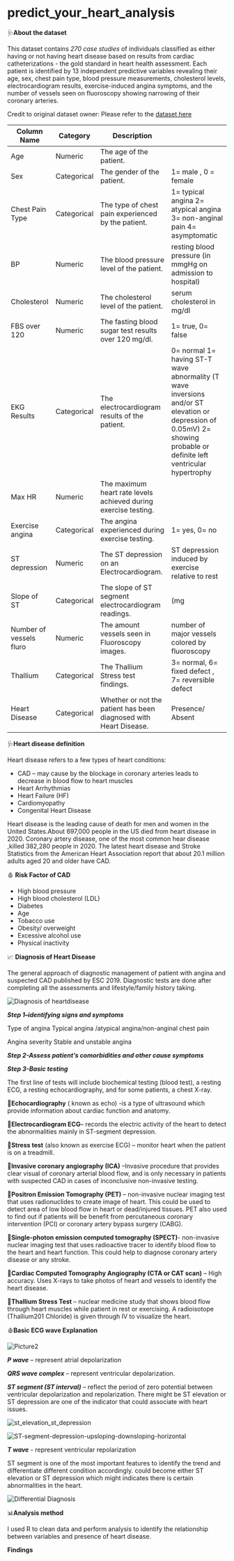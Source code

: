 # predict_your_heart_analysis

:stethoscope:**About the dataset**

 This dataset contains *270 case studies* of individuals classified as either having or not having heart disease based on results from cardiac catheterizations - the gold standard in heart health assessment. Each patient is identified by 13 independent predictive variables revealing their age, sex, chest pain type, blood pressure measurements, cholesterol levels, electrocardiogram results, exercise-induced angina symptoms, and the number of vessels seen on fluoroscopy showing narrowing of their coronary arteries. 
 
 Credit to original dataset owner: Please refer to the [dataset here](https://www.kaggle.com/datasets/thedevastator/predicting-heart-disease-risk-using-clinical-var)
 
 
| Column Name             | Category     | Description                                                       |                                                                                                                                                                         |
|-------------------------|--------------|-------------------------------------------------------------------|-------------------------------------------------------------------------------------------------------------------------------------------------------------------------|
| Age                     | Numeric      | The age of the patient.                                           |                                                                                                                                                                         |
| Sex                     | Categorical  | The gender of the patient.                                        | 1= male , 0 = female                                                                                                                                                    |
| Chest Pain Type         | Categorical  | The type of chest pain experienced by the patient.                | 1= typical angina  2= atypical angina  3= non-anginal pain  4= asymptomatic                                                                                             |
| BP                      | Numeric      | The blood pressure level of the patient.                          | resting blood pressure (in mmgHg on admission to hospital)                                                                                                              |
| Cholesterol             | Numeric      | The cholesterol level of the patient.                             | serum cholesterol in mg/dl                                                                                                                                              |
| FBS over 120            | Numeric      | The fasting blood sugar test results over 120 mg/dl.              | 1= true, 0= false                                                                                                                                                       |
| EKG Results             | Categorical  | The electrocardiogram results of the patient.                     | 0= normal  1= having ST-T wave abnormality (T wave inversions and/or ST elevation or depression of 0.05mV) 2= showing probable or definite left ventricular hypertrophy |
| Max HR                  | Numeric      | The maximum heart rate levels achieved during exercise testing.   |                                                                                                                                                                         |
| Exercise angina         | Categorical  | The angina experienced during exercise testing.                   | 1= yes, 0= no                                                                                                                                                           |
| ST depression           | Numeric      | The ST depression on an Electrocardiogram.                        | ST depression induced by exercise relative to rest                                                                                                                      |
| Slope of ST             | Categorical  | The slope of ST segment electrocardiogram readings.               | (mg                                                                                                                                                                     |
| Number of vessels fluro | Numeric      | The amount vessels seen in Fluoroscopy images.                    | number of major vessels colored by fluoroscopy                                                                                                                          |
| Thallium                | Categorical  | The Thallium Stress test findings.                                | 3= normal, 6= fixed defect , 7= reversible defect                                                                                                                       |
| Heart Disease           | Categorical  | Whether or not the patient has been diagnosed with Heart Disease. | Presence/ Absent                                                                                                                                                        |


:stethoscope:**Heart disease definition**

Heart disease refers to a few types of heart conditions:

* CAD – may cause by the blockage in coronary arteries leads to decrease in blood flow to heart muscles 
* Heart Arrhythmias 
* Heart Failure (HF)
* Cardiomyopathy 
* Congenital Heart Disease

Heart disease is the leading cause of death for men and women in the United States.About 697,000 people in the US died from heart disease in 2020. Coronary artery disease, one of the most common hear disease ,killed 382,280 people in 2020. The latest heart disease and Stroke Statistics from the American Heart Association report that about 20.1 million adults aged 20 and older have CAD.


:drop_of_blood: **Risk Factor of CAD**
-	High blood pressure 
-	High blood cholesterol (LDL)
-	Diabetes 
-	Age 
-	Tobacco use 
-	Obesity/ overweight 
-	Excessive alcohol use 
-	Physical inactivity 


:chart_with_upwards_trend: **Diagnosis of Heart Disease** 


The general approach of diagnostic management of patient with angina and suspected CAD published by ESC 2019. Diagnostic tests are done after completing all the assessments and lifestyle/family history taking. 

![Diagnosis of heartdisease](https://user-images.githubusercontent.com/123582571/216457420-f4a43528-cf6c-4335-a2ed-00e66faee2ca.png)

***Step 1–identifying signs and symptoms***

Type of angina 
Typical angina /atypical angina/non-anginal chest pain 

Angina severity 
Stable and unstable angina 

***Step 2-Assess patient’s comorbidities and other cause symptoms***

***Step 3-Basic testing***

The first line of tests will include biochemical testing (blood test), a resting ECG, a resting echocardiography, and for some patients, a chest X-ray.

:pushpin:**Echocardiography** ( known as echo) -is a type of ultrasound which provide information about cardiac function and anatomy. 

:pushpin:**Electrocardiogram ECG**– records the electric activity of the heart to detect the abnormalities mainly in ST-segment depression. 

:pushpin:**Stress test** (also known as exercise ECG) – monitor heart when the patient is on a treadmill. 

:pushpin:**Invasive coronary angiography (ICA)** –Invasive procedure that provides clear visual of coronary arterial blood flow, and is only necessary in patients with suspected CAD in cases of inconclusive non-invasive testing. 

:pushpin:**Positron Emission Tomography (PET)** – non-invasive nuclear imaging test that uses radionuclides to create image of heart. This could be used to detect area of low blood flow in heart or dead/injured tissues. PET also used to find out if patients will be benefit from percutaneous coronary intervention (PCI) or coronary artery bypass surgery (CABG).

:pushpin:**Single-photon emission computed tomography (SPECT)**-  non-invasive nuclear imaging test that uses radioactive tracer to identify blood flow to the heart and heart function. This could help to diagnose coronary artery disease or any stroke. 

:pushpin:**Cardiac Computed Tomography Angiography (CTA or CAT scan)** – High accuracy. Uses X-rays to take photos of heart and vessels to identify the heart disease.

:pushpin:**Thallium Stress Test** – nuclear medicine study that shows blood flow through heart muscles while patient in rest or exercising. A radioisotope (Thallium201 Chloride) is given through IV to visualize the heart. 

:drop_of_blood:**Basic ECG wave Explanation**


![Picture2](https://user-images.githubusercontent.com/123582571/216461008-0706de2f-9edf-483a-90eb-f5f63a73a4b8.png)

***P wave*** – represent atrial depolarization

***QRS wave complex*** – represent ventricular depolarization.

***ST segment (ST interval)*** – reflect the period of zero potential between ventricular depolarization and repolarization. There might be ST elevation or ST depression are one of the indicator that could associate with heart issues. 

![st_elevation_st_depression](https://user-images.githubusercontent.com/123582571/216461415-89efc967-8662-4cd9-8dde-c27c0790db5a.jpeg)



![ST-segment-depression-upsloping-downsloping-horizontal](https://user-images.githubusercontent.com/123582571/216461375-b30c02a1-32c8-44b3-95aa-56c021b5d957.png)


***T wave*** - represent ventricular repolarization

ST segment is one of the most important features to identify the trend and differentiate different condition accordingly. could become either ST elevation or ST depression which might indicates there is certain abnormalities in the heart.  

![Differential Diagnosis](https://user-images.githubusercontent.com/123582571/216461695-2cbb97e1-ffac-442a-9399-2b9fb7205b00.png)

:bar_chart:**Analysis method**

 I used R to clean data and perform analysis to identify the relationship between variables and presence of heart disease.

**Findings**




























